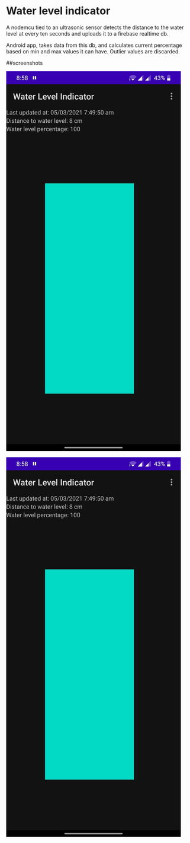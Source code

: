# Water level indicator

A nodemcu tied to an ultrasonic sensor detects the distance to the water level at every ten seconds and uploads it to a firebase realtime db.

Android app, takes data from this db, and calculates current percentage based on min and max values it can have. Outlier values are discarded.


##screenshots

![main.jpg](https://raw.githubusercontent.com/moonblade/water-level-indicator/master/screenshots/main.jpg)

![settings.jpg](https://raw.githubusercontent.com/moonblade/water-level-indicator/master/screenshots/main.jpg)
